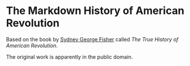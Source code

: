 # The Markdown History of American Revolution

Based on the book by [Sydney George Fisher](https://en.wikipedia.org/wiki/Sydney_George_Fisher) called *The True History of American Revolution*.

The original work is apparently in the public domain.
